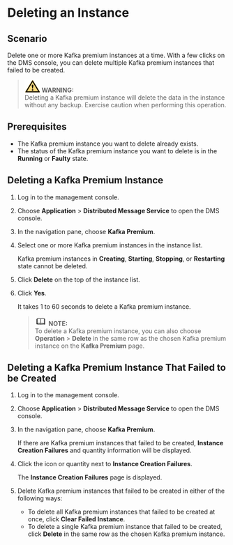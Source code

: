# Deleting an Instance<a name="EN-US_TOPIC_0143117216"></a>

## Scenario<a name="section33628036"></a>

Delete one or more Kafka premium instances at a time. With a few clicks on the DMS console, you can delete multiple Kafka premium instances that failed to be created.

>![](public_sys-resources/icon-warning.gif) **WARNING:**   
>Deleting a Kafka premium instance will delete the data in the instance without any backup. Exercise caution when performing this operation.  

## Prerequisites<a name="section34216874"></a>

-   The Kafka premium instance you want to delete already exists.
-   The status of the Kafka premium instance you want to delete is in the  **Running**  or  **Faulty**  state.

## Deleting a Kafka Premium Instance<a name="section949205010406"></a>

1.  Log in to the management console.
2.  Choose  **Application**  \>  **Distributed Message Service**  to open the DMS console.
3.  In the navigation pane, choose  **Kafka Premium**.
4.  Select one or more Kafka premium instances in the instance list.

    Kafka premium instances in  **Creating**,  **Starting**,  **Stopping**, or  **Restarting**  state cannot be deleted.

5.  Click  **Delete**  on the top of the instance list.
6.  Click  **Yes**.

    It takes 1 to 60 seconds to delete a Kafka premium instance.

    >![](public_sys-resources/icon-note.gif) **NOTE:**   
    >To delete a Kafka premium instance, you can also choose  **Operation**  \>  **Delete**  in the same row as the chosen Kafka premium instance on the  **Kafka Premium**  page.  


## Deleting a Kafka Premium Instance That Failed to be Created<a name="section586292817397"></a>

1.  Log in to the management console.
2.  Choose  **Application**  \>  **Distributed Message Service**  to open the DMS console.
3.  In the navigation pane, choose  **Kafka Premium**.

    If there are Kafka premium instances that failed to be created,  **Instance Creation Failures**  and quantity information will be displayed.

4.  Click the icon or quantity next to  **Instance Creation Failures**.

    The  **Instance Creation Failures**  page is displayed.

5.  Delete Kafka premium instances that failed to be created in either of the following ways:
    -   To delete all Kafka premium instances that failed to be created at once, click  **Clear Failed Instance**.
    -   To delete a single Kafka premium instance that failed to be created, click  **Delete** in the same row as the chosen Kafka premium instance.


